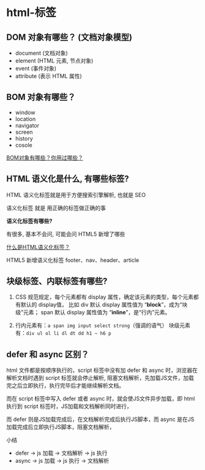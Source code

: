# html-标签

## DOM 对象有哪些？ (文档对象模型)

- document (文档对象)
- element (HTML 元素, 节点对象)
- event (事件对象)
- attribute (表示 HTML 属性)



## BOM 对象有哪些？

- window
- location
- navigator
- screen
- history
- cosole

[BOM对象有哪些？你用过哪些？](https://juejin.cn/post/7116113618550292516#heading-1)



## HTML 语义化是什么, 有哪些标签?

HTML 语义化标签就是用于方便搜索引擎解析, 也就是 SEO

语义化标签 就是 用正确的标签做正确的事



**语义化标签有哪些?** 

有很多, 基本不会问, 可能会问 HTML5 新增了哪些

[什么是HTML语义化标签？](https://blog.csdn.net/eeeecw/article/details/80591511)

HTML5 新增语义化标签 footer、nav、header、article



## 块级标签、内联标签有哪些?

1. CSS 规范规定，每个元素都有 display 属性，确定该元素的类型，每个元素都有默认的 display值， 比如 div 默认 display 属性值为 “**block**”，成为“块级”元素； span 默认 display 属性值为 “**inline**”，是“行内”元素。

2. 行内元素有：`a span img input select strong`（强调的语气） 块级元素有：`div ul ol li dl dt dd h1 ~ h6 p`



## defer 和 async 区别？

html 文件都是按顺序执行的，script 标签中没有加 defer 和 async 时，浏览器在解析文档时遇到 script 标签就会停止解析, 阻塞文档解析，先加载JS文件，加载完之后立即执行，执行完毕后才能继续解析文档。 

而在 script 标签中写入 defer 或者 async 时，就会使JS文件异步加载，即 html 执行到 script 标签时，JS加载和文档解析同时进行，

而 defer 则是JS加载完成后，在文档解析完成后执行JS脚本，而 async 是在JS加载完成后立即执行JS脚本，阻塞文档解析，



小结

- defer -> js 加载 -> 文档解析 -> js 执行
- async -> js 加载 -> js 执行 -> 文档解析

